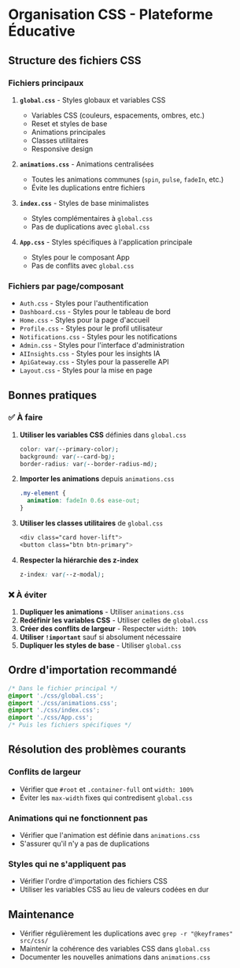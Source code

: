 # Organisation CSS - Plateforme Éducative

## Structure des fichiers CSS

### Fichiers principaux

1. **`global.css`** - Styles globaux et variables CSS
   - Variables CSS (couleurs, espacements, ombres, etc.)
   - Reset et styles de base
   - Animations principales
   - Classes utilitaires
   - Responsive design

2. **`animations.css`** - Animations centralisées
   - Toutes les animations communes (`spin`, `pulse`, `fadeIn`, etc.)
   - Évite les duplications entre fichiers

3. **`index.css`** - Styles de base minimalistes
   - Styles complémentaires à `global.css`
   - Pas de duplications avec `global.css`

4. **`App.css`** - Styles spécifiques à l'application principale
   - Styles pour le composant App
   - Pas de conflits avec `global.css`

### Fichiers par page/composant

- `Auth.css` - Styles pour l'authentification
- `Dashboard.css` - Styles pour le tableau de bord
- `Home.css` - Styles pour la page d'accueil
- `Profile.css` - Styles pour le profil utilisateur
- `Notifications.css` - Styles pour les notifications
- `Admin.css` - Styles pour l'interface d'administration
- `AIInsights.css` - Styles pour les insights IA
- `ApiGateway.css` - Styles pour la passerelle API
- `Layout.css` - Styles pour la mise en page

## Bonnes pratiques

### ✅ À faire

1. **Utiliser les variables CSS** définies dans `global.css`
   ```css
   color: var(--primary-color);
   background: var(--card-bg);
   border-radius: var(--border-radius-md);
   ```

2. **Importer les animations** depuis `animations.css`
   ```css
   .my-element {
     animation: fadeIn 0.6s ease-out;
   }
   ```

3. **Utiliser les classes utilitaires** de `global.css`
   ```css
   <div class="card hover-lift">
   <button class="btn btn-primary">
   ```

4. **Respecter la hiérarchie des z-index**
   ```css
   z-index: var(--z-modal);
   ```

### ❌ À éviter

1. **Dupliquer les animations** - Utiliser `animations.css`
2. **Redéfinir les variables CSS** - Utiliser celles de `global.css`
3. **Créer des conflits de largeur** - Respecter `width: 100%`
4. **Utiliser `!important`** sauf si absolument nécessaire
5. **Dupliquer les styles de base** - Utiliser `global.css`

## Ordre d'importation recommandé

```css
/* Dans le fichier principal */
@import './css/global.css';
@import './css/animations.css';
@import './css/index.css';
@import './css/App.css';
/* Puis les fichiers spécifiques */
```

## Résolution des problèmes courants

### Conflits de largeur
- Vérifier que `#root` et `.container-full` ont `width: 100%`
- Éviter les `max-width` fixes qui contredisent `global.css`

### Animations qui ne fonctionnent pas
- Vérifier que l'animation est définie dans `animations.css`
- S'assurer qu'il n'y a pas de duplications

### Styles qui ne s'appliquent pas
- Vérifier l'ordre d'importation des fichiers CSS
- Utiliser les variables CSS au lieu de valeurs codées en dur

## Maintenance

- Vérifier régulièrement les duplications avec `grep -r "@keyframes" src/css/`
- Maintenir la cohérence des variables CSS dans `global.css`
- Documenter les nouvelles animations dans `animations.css` 